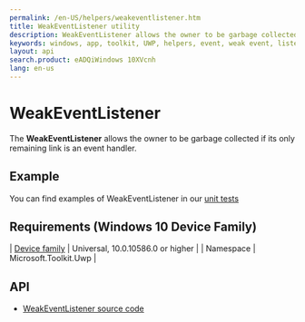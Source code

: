 ```yaml
---
permalink: /en-US/helpers/weakeventlistener.htm
title: WeakEventListener utility
description: WeakEventListener allows the owner to be garbage collected if its only remaining link is an event handler
keywords: windows, app, toolkit, UWP, helpers, event, weak event, listener
layout: api
search.product: eADQiWindows 10XVcnh
lang: en-us
---
```


# WeakEventListener

The **WeakEventListener** allows the owner to be garbage collected if its only remaining link is an event handler.

## Example

You can find examples of WeakEventListener in our [unit tests](https://github.com/Microsoft/UWPCommunityToolkit/blob/master/UnitTests/Helpers/Test_WeakEventListener.cs)

## Requirements (Windows 10 Device Family)

| [Device family](http://go.microsoft.com/fwlink/p/?LinkID=526370) | Universal, 10.0.10586.0 or higher |
| Namespace | Microsoft.Toolkit.Uwp |

## API

* [WeakEventListener source code](https://github.com/Microsoft/UWPCommunityToolkit/blob/master/Microsoft.Toolkit.Uwp/Helpers/WeakEventListener.cs)


